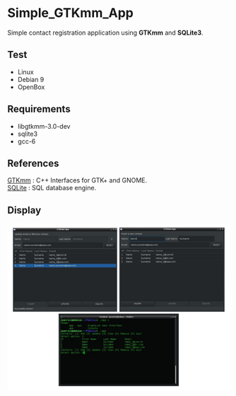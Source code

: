 # Simple_GTKmm_App

Simple contact registration application using <b>GTKmm</b> and <b>SQLite3</b>.</br>

## Test

- Linux
- Debian 9
- OpenBox

## Requirements

- libgtkmm-3.0-dev
- sqlite3
- gcc-6

## References
[GTKmm](https://gtkmm.org/en/) : C++ Interfaces for GTK+ and GNOME.</br>
[SQLite](https://www.sqlite.org/) : SQL database engine.</br>

## Display
![Display](https://github.com/jpenrici/Simple_GTKmm_App/blob/main/display/display.png)

